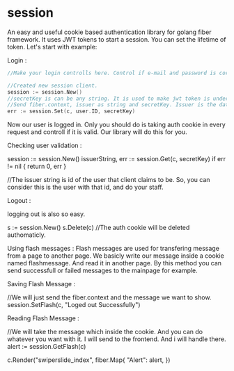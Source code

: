 # session
An easy and useful cookie based authentication library for golang fiber framework. It uses JWT tokens to start a session. You can set the lifetime of token.
Let's start with example: 

Login :

```go
//Make your login controlls here. Control if e-mail and password is correct.

//Created new session client.
session := session.New()  
//secretKey is can be any string. It is used to make jwt token is understandable by only your server. 
//Send fiber.context, issuer as string and secretKey. Issuer is the data that we want to hide inside JWT token. It is user ID in this example.
err := session.Set(c, user.ID, secretKey)
```

Now our user is logged in. Only you should do is taking auth cookie in every request and controll if it is valid. Our library will do this for you. 


Checking user validation :

session := session.New()
issuerString, err := session.Get(c, secretKey)
if err != nil {
  return 0, err
}

//The issuer string is id of the user that client claims to be. So, you can consider this is the user with that id, and do your staff. 


Logout :

logging out is also so easy. 

s := session.New()
s.Delete(c)
//The auth cookie will be deleted authomaticly.


Using flash messages : 
Flash messages are used for transfering message from a page to another page. We basicly write our message inside a cookie named flashmessage. And read it in another page.
By this method you can send successfull or failed messages to the mainpage for example.

Saving Flash Message : 

//We will just send the fiber.context and the message we want to show.
session.SetFlash(c, "Loged out Successfully")


Reading Flash Message :

//We will take the message which inside the cookie. And you can do whatever you want with it. I will send to the frontend. And i will handle there. 
alert := session.GetFlash(c)

c.Render("swiperslide_index", fiber.Map{
		"Alert":  alert,
})


